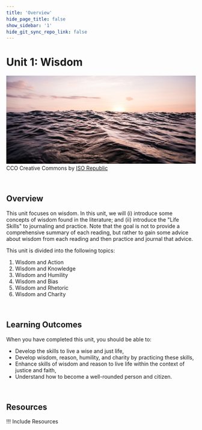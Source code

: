 ```yaml
---
title: 'Overview'
hide_page_title: false
show_sidebar: '1'
hide_git_sync_repo_link: false
---
```


# Unit 1: Wisdom

![alttext](Unit1overview.jpg "Rough waters")
CCO Creative Commons by [ISO Republic](https://isorepublic.com/photo/sun-reflecting-on-waves/)


<p>&nbsp;</p>

## Overview
This unit focuses on wisdom. In this unit, we will (i) introduce some concepts of wisdom found in the literature; and (ii) introduce the "Life Skills" to journaling and practice. Note that the goal is not to provide a comprehensive summary of each reading, but rather to gain some advice about wisdom from each reading and then practice and journal that advice.


This unit is divided into the following topics:
1. Wisdom and Action
2. Wisdom and Knowledge
3. Wisdom and Humility
4. Wisdom and Bias
5. Wisdom and Rhetoric
6. Wisdom and Charity


<p>&nbsp;</p>

## Learning Outcomes

When you have completed this unit, you should be able to:
- Develop the skills to live a wise and just life,
- Develop wisdom, reason, humility, and charity by practicing these skills,
- Enhance skills of wisdom and reason to live life within the context of justice and faith,
- Understand how to become a well-rounded person and citizen.

<p>&nbsp;</p>


## Resources
!!! Include Resources
